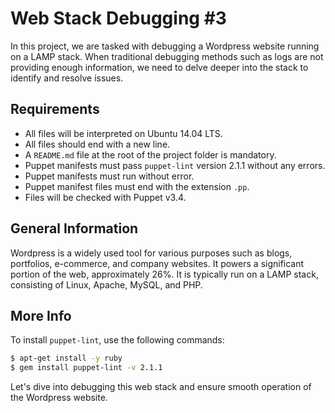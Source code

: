 # Web Stack Debugging #3

In this project, we are tasked with debugging a Wordpress website running on a LAMP stack. When traditional debugging methods such as logs are not providing enough information, we need to delve deeper into the stack to identify and resolve issues.

## Requirements
- All files will be interpreted on Ubuntu 14.04 LTS.
- All files should end with a new line.
- A `README.md` file at the root of the project folder is mandatory.
- Puppet manifests must pass `puppet-lint` version 2.1.1 without any errors.
- Puppet manifests must run without error.
- Puppet manifest files must end with the extension `.pp`.
- Files will be checked with Puppet v3.4.

## General Information
Wordpress is a widely used tool for various purposes such as blogs, portfolios, e-commerce, and company websites. It powers a significant portion of the web, approximately 26%. It is typically run on a LAMP stack, consisting of Linux, Apache, MySQL, and PHP.

## More Info
To install `puppet-lint`, use the following commands:
```bash
$ apt-get install -y ruby
$ gem install puppet-lint -v 2.1.1
```

Let's dive into debugging this web stack and ensure smooth operation of the Wordpress website.
